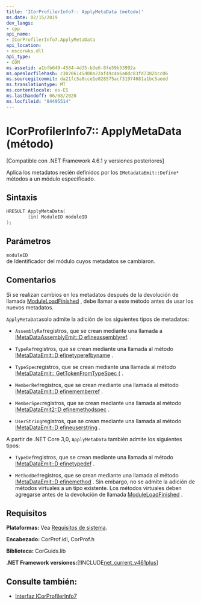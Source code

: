 ```yaml
---
title: 'ICorProfilerInfo7:: ApplyMetaData (método)'
ms.date: 02/15/2019
dev_langs:
- cpp
api_name:
- ICorProfilerInfo7.ApplyMetaData
api_location:
- mscorwks.dll
api_type:
- COM
ms.assetid: a1bfb649-4584-4d35-b3e6-8fe59b53992a
ms.openlocfilehash: c30206145d08a22af49c4a6a0dc83fd7382bcc06
ms.sourcegitcommit: da21fc5a8cce1e028575acf31974681a1bc5aeed
ms.translationtype: MT
ms.contentlocale: es-ES
ms.lasthandoff: 06/08/2020
ms.locfileid: "84495514"
---
```

# <a name="icorprofilerinfo7applymetadata-method"></a>ICorProfilerInfo7:: ApplyMetaData (método)
[Compatible con .NET Framework 4.6.1 y versiones posteriores]  
  
 Aplica los metadatos recién definidos por los `IMetadataEmit::Define*` métodos a un módulo especificado.  
  
## <a name="syntax"></a>Sintaxis  
  
```cpp
HRESULT ApplyMetaData(  
        [in] ModuleID moduleID  
);  
```  
  
## <a name="parameters"></a>Parámetros  
 `moduleID`  
 de Identificador del módulo cuyos metadatos se cambiaron.  
  
## <a name="remarks"></a>Comentarios  
 Si se realizan cambios en los metadatos después de la devolución de llamada [ModuleLoadFinished](icorprofilercallback-moduleloadfinished-method.md) , debe llamar a este método antes de usar los nuevos metadatos.  
  
 `ApplyMetaData`solo admite la adición de los siguientes tipos de metadatos:  
  
- `AssemblyRef`registros, que se crean mediante una llamada a [IMetaDataAssemblyEmit::D efineassemblyref](../metadata/imetadataassemblyemit-defineassemblyref-method.md). .  
  
- `TypeRef`registros, que se crean mediante una llamada al método [IMetaDataEmit::D efinetyperefbyname](../metadata/imetadataemit-definetyperefbyname-method.md) .  
  
- `TypeSpec`registros, que se crean mediante una llamada al método [IMetaDataEmit:: GetTokenFromTypeSpec (](../metadata/imetadataemit-gettokenfromtypespec-method.md) .  
  
- `MemberRef`registros, que se crean mediante una llamada al método [IMetaDataEmit::D efinememberref](../metadata/imetadataemit-definememberref-method.md) .  
  
- `MemberSpec`registros, que se crean mediante una llamada al método [IMetaDataEmit2::D efinemethodspec](../metadata/imetadataemit2-definemethodspec-method.md) .  
  
- `UserString`registros, que se crean mediante una llamada al método [IMetaDataEmit::D efineuserstring](../metadata/imetadataemit-defineuserstring-method.md) .  

A partir de .NET Core 3,0, `ApplyMetaData` también admite los siguientes tipos:

- `TypeDef`registros, que se crean mediante una llamada al método [IMetaDataEmit::D efinetypedef](../metadata/imetadataemit-definetypedef-method.md) .

- `MethodDef`registros, que se crean mediante una llamada al método [IMetaDataEmit::D efinemethod](../metadata/imetadataemit-definemethod-method.md) . Sin embargo, no se admite la adición de métodos virtuales a un tipo existente. Los métodos virtuales deben agregarse antes de la devolución de llamada [ModuleLoadFinished](icorprofilercallback-moduleloadfinished-method.md) .

## <a name="requirements"></a>Requisitos  
 **Plataformas:** Vea [Requisitos de sistema](../../get-started/system-requirements.md).  
  
 **Encabezado:** CorProf.idl, CorProf.h  
  
 **Biblioteca:** CorGuids.lib  
  
 **.NET Framework versiones:**[!INCLUDE[net_current_v461plus](../../../../includes/net-current-v461plus-md.md)]  
  
## <a name="see-also"></a>Consulte también:

- [Interfaz ICorProfilerInfo7](icorprofilerinfo7-interface.md)
